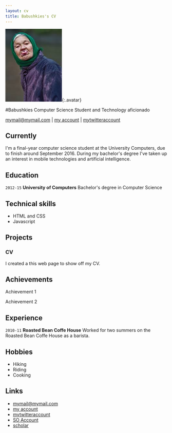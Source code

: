 ```yaml
---
layout: cv
title: Babushkies's CV
---
```


![Babushkies](./media/babushka.jpg){:.avatar}

#Babushkies
Computer Science Student and Technology aficionado

<div id="webaddress">
<a href="mailto:">mymail@mymail.com</a>
|
<i class="fa fa-github"></i> <a href="http://github.com/">my account</a>
|
<i class="fa fa-twitter"></i> <a href="http://twitter.com/">mytwitteraccount</a>
</div>


## Currently

I'm a final-year computer science student at the University Computers, due to finish around September 2016. During my bachelor's degree I've taken up an interest in mobile technologies and artificial intelligence.

## Education

`2012-15`
__University of Computers__ Bachelor's degree in Computer Science

## Technical skills

* HTML and CSS
* Javascript

## Projects

### CV

I created a this web page to show off my CV.  

## Achievements

Achievement 1

Achievement 2

## Experience

`2010-11`
__Roasted Bean Coffe House__ 
 Worked for two summers on the Roasted Bean Coffe House as a barista.

## Hobbies

* Hiking
* Riding 
* Cooking

## Links

* <i class="fa fa-envelope"></i> <a href="mailto:">mymail@mymail.com</a><br />
* <i class="fa fa-github"></i> <a href="http://github.com/">my account</a><br />
* <i class="fa fa-twitter"></i> <a href="http://twitter.com/">mytwitteraccount</a><br />
* <i class="fa fa-stack-overflow"></i> <a href="http://stackoverflow.com/">SO Account</a>
* <i class="fa fa-google"></i> <a href="http://scholar.google.com/">scholar</a>
